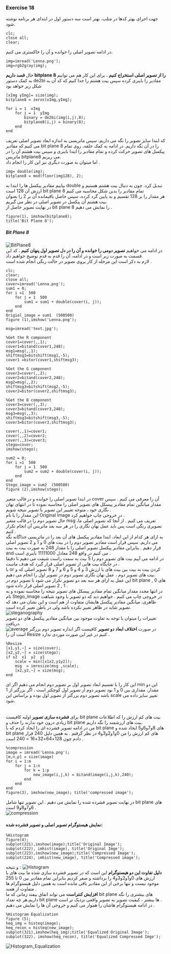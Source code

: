 ### Exercise 18
جهت اجرای بهتر کدها در متلب، بهتر است سه دستور اول در ابتدای هر برنامه نوشته شود. 
```
clc;
close all;
clear;
```
در ادامه تصویر اصلی  را خوانده و آن را خاکستری می کنیم.
```
img=imread('Lenna.png');
img=rgb2gray(img); 
```
حال **قصد داریم bitplane 8 را از تصویر اصلی استخراج کنیم .**
برای این کار هم می توانیم به کمک دستور de2bi مقادیر را باینری کرده سپس بیت هشتم را جدا کنیم که کد آن به شکل زیر خواهد بود 
```
[xImg yImg]= size(img);
bitplane8 = zeros(xImg,yImg);

for i = 1  xImg
    for j = 1  yImg
        binary = de2bi(img(i,j),8);
        bitplane8(i,j) = binary(8);
    end
end
```
که ابتدا سایز تصویر را نگه می داریم. سپس ماتریسی به اندازه ابعاد تصویر اصلی تعریف می کنیم که مقادیر bit plane 8 را در آن نگه داریم.
در ادامه به کمک حلقه، روی تمام پیکسل های تصویر حرکت کرده و تمام مقادیر را ابتدا باینری و سپس بیت هشتم آن را در ماتریس bitplane8 می ریزیم. 
<br/>
اما میتوان به صورت دیگری نیز این کار را انجام داد .
```
img= double(img);
bitplane8 = mod(floor(img128), 2);
```
بیاییم مقادیر پیکسل ها را ابتدا به double تبدیل کرد.
چون به دنبال بیت هشتم هستیم و ارزش آن 128 است bit plane 8 تمام مقادیر را بدین شکل محاسبه می کنیم 
<br/>
هر مقدار را بر 128 تقسیم و به پایین گرد کرده، سپس حاصل باقیمانده آن بر 2 را بعنوان بیت هشتم آن پیکسل در تصویر اصلی در نظر می گیریم.
<br/>
در نهایت تصویر حاصل از bit plane 8 را نمایش می دهیم .
```
figure(1), imshow(bitplane8);
title('Bit Plane 8');
```
##### Bit Plane 8
![BitPlane8](https://github.com/semnan-university-ai/image-processing-class-002/blob/main/exercises/fatemeh456/18/BitPlane8.PNG)
<br/>
در ادامه می خواهیم **تصویر دومی را خوانده و آن را در دل تصویر اول پنهان کنیم .** کد این قسمت به صورت زیر است و در ادامه، آن را قدم به قدم توضیح خواهیم داد.
<br/>
لازم به دکر است این مرحله از کار بروی تصویر در حالت رنگی انجام شده است .
```
clc;
clear;
close all;
cover=imread('Lenna.png');
sum1 = 0;
for i =1  500
    for j = 1  500
        sum1 = sum1 + double(cover(i, j));
    end
end
Origial_image = sum1  (500500)
figure (1),imshow('Lenna.png');

msg=imread('text.jpg');

%Get the R component
cover1=cover(,,1);
cover1=bitand(cover1,248);
msg1=msg(,,1);
shiftmsg3=bitshift(msg1,-5);
cover1 =bitor(cover1,shiftmsg3);

%Get the G component
cover2=cover(,,2);
cover2=bitand(cover2,248);
msg2=msg(,,2);
shiftmsg3=bitshift(msg2,-5);
cover2=bitor(cover2,shiftmsg3);

%Get the B component
cover3=cover(,,3);
cover3=bitand(cover3,248);
msg3=msg(,,3);
shiftmsg3=bitshift(msg3,-5);
cover3=bitor(cover3,shiftmsg3);

cover(,,1)=cover1;
cover(,,2)=cover2;
cover(,,3)=cover3;
stego=cover;
imshow(stego);

sum2 = 0;
for i =1  500
    for j = 1  500
        sum2 = sum2 + double(cover(i, j));
    end
end
Stego_image = sum2  (500500)
figure (2),imshow(stego);
```
در ابتدا تصویر اصلی را خوانده و در قالب متغیر cover آن را معرفی می کنیم .
سپس مقدار میانگین تمام مقادیر پیسکل های تصویر اصلی را محاسبه نموده تا در انتهای نهان نگاری خود ، متوجه تغیییر این تصویر با تصویر نتیجه شویم .
<br/>
این مقدار را با نام Original Image در خروجی چاپ خواهیم کرد .
<br/>
حال تصویر دوم را در قالب متغیر msg تعریف می کنیم . از آنجا که تصویر اصلی ما، تصویری رنگی است پس باید عمل نهان نگاری را در هر سه بعد ماتریس آن انجام تکرار کنیم .
<br/>
به ازای هر کدام از این ابعاد، ابتدا مقادیر پیکسل های آن بعد را در ماتریسی جداگانه نگه می داریم. سپس قرار است مقادیر تصویر دوم را در بیت های 0 و 1 و 2 تصویر اصلی 
قرار دهیم . بنابراین مقادیر پیکسل تصویر اصلی را با مقدار 248 به صورت بیت به بیت and می کنیم در واقع 248 معادل 11111000 باینری است .
<br/>
در ادامه می آییم بیت های تصویر دوم را 5 بیت به سمت راست شیفت می دهیم تا دقیقا در جایگاه بیت هایی از تصویر اصلی قرار گیرد که هدف ماست .
<br/>
با or کردن بیت به بیت بین بیت های با ارزش 3 و 4 و 5 و 6 و 7 و 8 تصویر اصلی که و بیت های تصویر دوم ، عمل نهان نگاری تصویر دوم در تصویر اول را انجام می دهیم.
<br/>
این عمل به ازای هر سه بعد دو تصویر تکرار می شود تا تصویر دوم در bit plane های 0 , 1 , 2 تصویر اصلی قرار داده شود .
<br/>
در انتها مجدد مقدار میانگین تمام مقادیر پیسکل های تصویر نتیجه را محاسبه نموده و به نام Stego_image در خروجی چاپ می کنیم .
خواهیم دید که دو تصویر با وجود شباهت ظاهری، میانگین مقادیر پیکسل هایشان متفاوت از هم است و این نشان می دهد که تصویر شاید در ظاهر تغییر نکرده باشد ولی در باطن تغییر کرده است.
![steganography](https://github.com/semnan-university-ai/image-processing-class-002/blob/main/exercises/fatemeh456/18/steganography.PNG)
<br/>
تغييرات را ميتوان با توجه به تفاوت موجود بين ميانگين مقادير پيكسل هاي دو تصوير دريافت.
<br/>
![average](https://github.com/semnan-university-ai/image-processing-class-002/blob/main/exercises/fatemeh456/18/average.PNG)
در صورت **اختلاف ابعاد دو تصویر** کافیست اگر اندازه تصویر دوم بزرگتر است آن را Resize کنیم در غیر این صورت موردی ندارد . 
<br/>
```
%Resize
[x1,y1,~] = size(cover);
[x2,y2,~] = size(stego);
if x2  x1  y2  y1
    scale = min([x1x2,y1y2]);
    msg  = imresize(msg ,scale);
    [x2,y2,~] = size(msg);
end
```
این کار را با تقسیم ابعاد تصویر اول بر تصویر دوم انجام می دهیم اگر ای min 
این دو مقدار، مقداری بین 0 و 1 بود تصویر دوم از تصویر اول کوچکتر است ، اگر بزرگتر از 1 باشد تصویر دوم بزرگتر از تصویر اول 
بوده و براساس این scale تغییر سایز داده می شود.  
<br/>
<br/>
برای  **فشرده سازی تصویر** اولیه  کافیست bit plane بیت های کم ارزش را که اطلاعات زیادی درون خود ندارند را حذف و bit plane بیت های ارزشمند را نگه داریم.
<br/>
من در ادامه تصویر فشرده ای را ایجاد کردم که با bit plane های 8و7و6و5 ایجاد شده و bit plane های کم ارزش را من 0و1و2و3و4 در نظر گرفتم . به همین دلیل 240 قرار دادم چون 128+64+32+16 = 240 است .
```
%compression
image = imread('Lenna.png'); 
[m,n,p] = size(image)
for i = 1:m
    for j = 1:n
        for k = 1:p
            new_image(i,j,k) = bitand(image(i,j,k),240);
        end
    end
end
figure(3), imshow(new_image); title('compressed image');
```
در نهایت تصویر فشرده شده را نمایش می دهیم . این تصویر تنها شامل bit plane های 6و7و8و9 است .
<br/>
![compression](https://github.com/semnan-university-ai/image-processing-class-002/blob/main/exercises/fatemeh456/18/compression.PNG)
<br/>
#### نمایش هیستوگرام تصویر اصلی و تصویر فشرده شده:
```
%Histogram
figure(4);
subplot(221),imshow(image);title('Original Image');
subplot(222), imhist(image), title('Original Imge');
subplot(223),imshow(new_image);title('Compressed Image');
subplot(224), imhist(new_image), title('Compressed image');
```
و نتیجه :
![Histogram](https://github.com/semnan-university-ai/image-processing-class-002/blob/main/exercises/fatemeh456/18/Histogram.PNG)
<br/>
**دلیل تفاوت این دو هیستوگرام** این است که در تصویر فشرده سازی شذه ما بیت های با ارزش های 0و1و2و3و4 را برداشته و صفر کردیم بنابراین تمام مقادیر بین 0 تا 255 موجود نیست و تنها برخی از این مقادیر باقی مانده است به همین دلیل هیستوگرام ها متفاوت از همند .
<br/>
**افزایش کنتراست** می تواند اتفاق بیفتد زمانی که ما bit plane های بیشتری را نگه داریم.هر چه تعداد bit plane ها بیشتر ، کیفیت تصویر به تصویر واقعی نزذیک تر است .
<br/>
در ادامه هيستوگرام هاشان را هموار می کنیم و خروجی آن ها را نمایش می دهیم .
```
%Histogram Equalization
figure (5);
heq_img = histeq(image);
heq_recon = histeq(new_image);
subplot(321),imshow(heq_img);title('Equalized Original Image');
subplot(322), imshow(heq_recon), title('Equalized Compressed Imge');
```
![Histogram_Equalization](https://github.com/semnan-university-ai/image-processing-class-002/blob/main/exercises/fatemeh456/18/Histogram%20Equalization.PNG)
